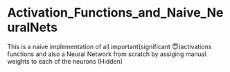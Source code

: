 # Activation_Functions_and_Naive_NeuralNets
This is a naive implementation of all important(significant :innocent:)activations functions and also a Neural Network from scratch by assiging manual weights to each of the neurons (Hidden)
